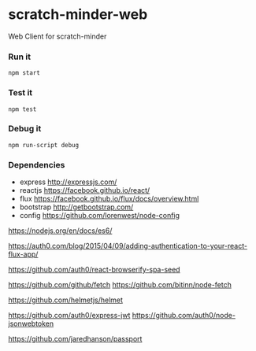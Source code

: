 # scratch-minder-web
Web Client for scratch-minder

### Run it
`npm start`

### Test it
`npm test`

### Debug it
`npm run-script debug`

### Dependencies
- express http://expressjs.com/
- reactjs https://facebook.github.io/react/
- flux https://facebook.github.io/flux/docs/overview.html
- bootstrap http://getbootstrap.com/
- config https://github.com/lorenwest/node-config

https://nodejs.org/en/docs/es6/

https://auth0.com/blog/2015/04/09/adding-authentication-to-your-react-flux-app/

https://github.com/auth0/react-browserify-spa-seed

https://github.com/github/fetch
https://github.com/bitinn/node-fetch

https://github.com/helmetjs/helmet

https://github.com/auth0/express-jwt
https://github.com/auth0/node-jsonwebtoken


https://github.com/jaredhanson/passport

